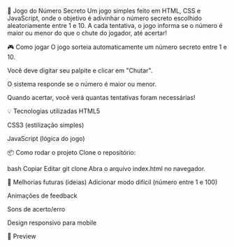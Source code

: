 🔢 Jogo do Número Secreto
Um jogo simples feito em HTML, CSS e JavaScript, onde o objetivo é adivinhar o número secreto escolhido aleatoriamente entre 1 e 10.
A cada tentativa, o jogo informa se o número é maior ou menor do que o chute do jogador, até acertar!

🎮 Como jogar
O jogo sorteia automaticamente um número secreto entre 1 e 10.

Você deve digitar seu palpite e clicar em "Chutar".

O sistema responde se o número é maior ou menor.

Quando acertar, você verá quantas tentativas foram necessárias!

💡 Tecnologias utilizadas
HTML5

CSS3 (estilização simples)

JavaScript (lógica do jogo)

📦 Como rodar o projeto
Clone o repositório:

bash
Copiar
Editar
git clone 
Abra o arquivo index.html no navegador.

🚀 Melhorias futuras (ideias)
Adicionar modo difícil (número entre 1 e 100)

Animações de feedback

Sons de acerto/erro

Design responsivo para mobile

📸 Preview
